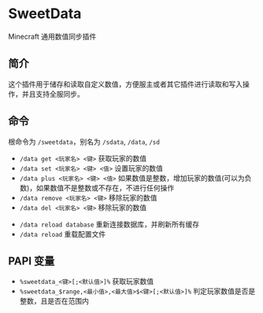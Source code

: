 # SweetData

Minecraft 通用数值同步插件

## 简介

这个插件用于储存和读取自定义数值，方便服主或者其它插件进行读取和写入操作，并且支持全服同步。

## 命令

根命令为 `/sweetdata`，别名为 `/sdata`, `/data`, `/sd`
+ `/data get <玩家名> <键>` 获取玩家的数值
+ `/data set <玩家名> <键> <值>` 设置玩家的数值
+ `/data plus <玩家名> <键> <值>` 如果数值是整数，增加玩家的数值(可以为负数)，如果数值不是整数或不存在，不进行任何操作
+ `/data remove <玩家名> <键>` 移除玩家的数值
+ `/data del <玩家名> <键>` 移除玩家的数值
- `/data reload database` 重新连接数据库，并刷新所有缓存
- `/data reload` 重载配置文件

## PAPI 变量

+ `%sweetdata_<键>[;<默认值>]%` 获取玩家数值
+ `%sweetdata_$range,<最小值>,<最大值>$<键>[;<默认值>]%` 判定玩家数值是否是整数，且是否在范围内
